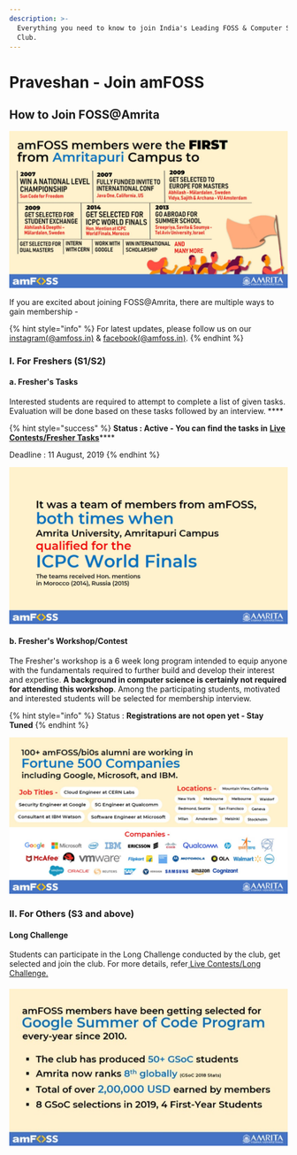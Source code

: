 ```yaml
---
description: >-
  Everything you need to know to join India's Leading FOSS & Computer Science
  Club.
---
```


# Praveshan - Join amFOSS

## How to Join FOSS@Amrita

![](.gitbook/assets/image.png)

If you are excited about joining FOSS@Amrita, there are multiple ways to gain membership - 

{% hint style="info" %}
For latest updates, please follow us on our [instagram\(@amfoss.in\)](https://instagram.com/amfoss.in) & [facebook\(@amfoss.in\)](https://facebook.com/amfoss.in).
{% endhint %}

### **I. For Freshers \(S1/S2\)** 

####     **a.  Fresher's Tasks** 

Interested students are required to attempt to complete a list of given tasks. Evaluation will be done based on these tasks followed by an interview. ****

{% hint style="success" %}
**Status : Active - You can find the tasks in** [**Live Contests/Fresher Tasks**](https://join.amfoss.in/live-contests/fresher-tasks)\*\*\*\*

Deadline : 11 August, 2019
{% endhint %}

![](.gitbook/assets/image%20%2811%29.png)

#### **b.  Fresher's Workshop/Contest**

The Fresher's workshop is a 6 week long program intended to equip anyone with the fundamentals required to further build and develop their interest and expertise. **A background in computer science is certainly not required for attending this workshop**. Among the participating students, motivated and interested students will be selected for membership interview. 

{% hint style="info" %}
Status : **Registrations are not open yet - Stay Tuned** 
{% endhint %}

![](.gitbook/assets/image%20%284%29.png)

### II. For Others \(S3 and above\) 

####      Long Challenge

Students can participate in the Long Challenge conducted by the club, get selected and join the club. For more details, refer[ Live Contests/Long Challenge.](https://join.amfoss.in/live-contests/freshers-workshop-2019)

####     

![](.gitbook/assets/image%20%2810%29.png)





